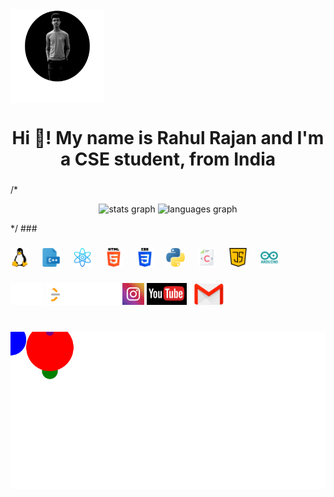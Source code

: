 <img align="center" height="150" src="./img/propg.png"  />
<span align="center"><h1>Hi 👋! My name is Rahul Rajan and I'm a CSE student, from India</h1></span>

###

/*<div align="center">
  <img src="https://github-readme-stats.vercel.app/api?username=maurodesouza&hide_title=false&hide_rank=false&show_icons=true&include_all_commits=true&count_private=true&disable_animations=false&theme=dracula&locale=en&hide_border=false" height="150" alt="stats graph"  />
  <img src="https://github-readme-stats.vercel.app/api/top-langs?username=maurodesouza&locale=en&hide_title=false&layout=compact&card_width=320&langs_count=5&theme=dracula&hide_border=false" height="150" alt="languages graph"  />
</div>
*/
###


###

<div align="left">
 
  <img src="/img/linux.png" height="30" alt="linux"  />
  <img width="12" />
  <img src="/img/file.png" height="30" alt="c++ logo"  />
  <img width="12" />
  <img src="/img/atom.png" height="30" alt="react logo"  />
  <img width="12" />
  <img src="/img/html-5.png" height="30" alt="html5 logo"  />
  <img width="12" />
  <img src="/img/css-3.png" height="30" alt="css3 logo"  />
  <img width="12" />
  <img src="/img/python.png" height="30" alt="python logo"  />
  <img width="12" />
  <img src="/img/c-.png" height="30" alt="c logo"  />
    <img width="12" />
  <img src="/img/java-script.png" height="30" alt="javascript logo"  />
     <img width="12" />
  <img src="/img/Arduino.png" height="30" alt="Arduino logo"  />
</div>

###

<div align="left">
    
  <a href="https://www.linkedin.com/in/rahulrajancc/"><img src="/img/LinkedIn.svg" height="35" alt="Linkedin logo"  /></a>
    <a href="https://leetcode.com/u/rahulr123/"><img src="/img/LeetCode_Logo_2.png" height="35" alt="Leetcode logo"  /></a>
    <a href="https://www.instagram.com/rahulrajanccc/"><img src="/img/instagram.webp" height="35" alt="instagram logo"  /></a>
    <a href="https://www.youtube.com/@EoTechBoy"><img src="/img/youtube.jpg" height="35" alt="youtube logo"  /></a>
    <a href="rahulrajancc@gmail.com"><img src="/img/gmail.jpeg" height="35" alt="gmail logo"  /></a>
    
  </div>

###

<br clear="both">

<img src="./snake.svg" alt="Snake animation" />


###
